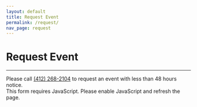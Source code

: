 ```yaml
---
layout: default
title: Request Event
permalink: /request/
nav_page: request
---
```


# Request Event

<hr class="bg-primary"/>
<noscript><style type="text/css">
.requestFormRow {
  display: none;
}
</style></noscript>
<form id="requestForm" class="col-12 col-md-10 col-lg-8 mx-auto mb-2 px-2">
  <div class="row">
    <div class="alert alert-danger" role="alert">
      Please call <a href="tel:+14122682104" class="user-select-all">(412) 268-2104</a> to request an event with less than 48 hours notice.
    </div>
  </div>
  <noscript><div class="row">
    <div class="alert alert-warning" role="alert">
      This form requires JavaScript. Please enable JavaScript and refresh the page.
    </div>
  </div></noscript>
  <div class="row requestFormRow">
    <div class="mb-3 gx-0">
      <div class="form-floating">
        <input type="text" name="event[title]"  class="form-control requestFormInput" id="request_eventName" required placeholder="Event Name" disabled>
        <label for="request_eventName">Event Name</label>
      </div>
    </div>
  </div>
  <div class="row mb-1 requestFormRow">
    <div class="mb-3 gx-0">
      <div class="form-floating">
        <input type="text" name="event[organization_id]" class="form-control requestFormInput" id="request_organization" required placeholder="Organization" aria-describedby="request_organization_help" disabled>
        <label for="request_organization">Organization</label>
      </div>
      <div id="request_organization_help" class="form-text col-12 mb-3">
        <p>The hosting or sponsoring organization (i.e. who will be paying for our services)</p>
      </div>
    </div>
  </div>
  <div class="row requestFormRow">
    <div class="mb-3 gx-0">
      <div class="form-floating">
        <input type="text" name="event[contact_name]" class="form-control requestFormInput" id="request_contactName" required placeholder="Sam Abtek" required aria-describedby="request_contact_help" disabled>
        <label for="request_contactName">Contact Name</label>
      </div>
    </div>
  </div>
  <div class="row mb-1 requestFormRow">
    <div class="mb-3 mb-md-0 col-md-6 gx-0 pe-2">
      <div class="form-floating">
        <input type="email" name="event[contactemail]" class="form-control requestFormInput" id="request_contactEmail" required placeholder="name@andrew.cmu.edu" aria-describedby="request_contact_help" disabled>
        <label for="request_contactEmail">Contact Email</label>
      </div>
    </div>
    <div class="mb-0 col-md-6 gx-0 ps-2">
      <div class="form-floating">
        <input type="tel" pattern="[0-9]{3}-[0-9]{3}-[0-9]{4}" name="event[contact_phone]" class="form-control requestFormInput" id="request_contactPhone" required placeholder="412-268-2104" aria-describedby="request_contact_help" disabled>
        <label for="request_contactPhone">Contact Phone (123-456-7890)</label>
      </div>
    </div>
    <div id="request_contact_help" class="form-text col-12 mb-3">
      <p>You will receive a confirmation email shortly after submitting this form</p>
    </div>
  </div>
  <div class="row requestFormRow">
    <div class="mb-3 col-md-6 gx-0 pe-2">
      <div class="form-floating">
        <input type="date" name=""  class="form-control requestFormInput" id="request_startDate" required aria-describedby="request_time_help" disabled>
        <label for="request_startDate">Start Date</label>
      </div>
    </div>
    <div class="mb-3 col-md-6 gx-0 ps-2">
      <div class="form-floating">
        <input type="time" name=""  class="form-control requestFormInput" id="request_startTime" required aria-describedby="request_time_help" disabled>
        <label for="request_startTime">Start Time</label>
      </div>
    </div>
  </div>
  <div class="row mb-1 requestFormRow">
    <div class="mb-3 mb-md-0 col-md-6 gx-0 pe-2">
      <div class="form-floating">
        <input type="date" name=""  class="form-control requestFormInput" id="request_endDate" required aria-describedby="request_time_help" disabled>
        <label for="request_endDate">End Date</label>
      </div>
    </div>
    <div class="mb-0 col-md-6 gx-0 ps-2">
      <div class="form-floating">
        <input type="time" name=""  class="form-control requestFormInput" id="request_endTime" required aria-describedby="request_time_help" disabled>
        <label for="request_endTime">End Time</label>
      </div>
    </div>
    <div id="request_time_help" class="form-text col-12 mb-3">
      <p>If your dates and times are not yet finalized, please note them in the details section below.</p>
      <p><strong>Please try to allow for least one week advance notice of the event.</strong> Larger events require more lead time (usually 2 weeks or more). We recommend that you contact us as soon as possible to make sure we can fit you in our schedule, as we frequently work multiple events simultaneously and have limited staff and equipment. <strong>Events requested less than a week in advance may incur a small late fee. Events requested less than 48 hours in advance will incur a larger late fee.</strong></p>
      <p>Changes (venue, times, equipment needs, etc.) or cancellations to the event less than 48 hours before the show may not be possible or may incur an additional late notice fee.</p>
    </div>
  </div>
  <div class="row mb-3 requestFormRow">
    <div class="mb-3 gx-0">
      <div class="form-floating">
        <input type="text" name=""  class="form-control requestFormInput" id="request_location" required placeholder="Rangos" aria-describedby="request_location_help" disabled>
        <label for="request_location">Location/Venue</label>
        <div id="request_location_help" class="form-text">
          <p>Please state the precise venue (i.e. "UC Rangos 1 through 3" instead of just "Rangos")</p>
          <p><strong>Please contact us before reserving a venue and confirming show time, so that we can estimate the time required for our setup and teardown.</strong> Smaller shows may only require an hour for setup, but larger shows may require 8 hours or more. We need full access to the venue from the setup time through the end of our teardown, which can be for up to a few hours following the end of the show (depending on the complexity).</p></div>
      </div>
    </div>
  </div>
  <div class="row requestFormRow">
    <div class="mb-3 gx-0">
      <div class="form-floating">
        <textarea name=""  class="form-control requestFormInput" placeholder="Details" id="request_details" style="height: 200px" aria-describedby="request_details_help" disabled></textarea>
        <label for="request_details">Details</label>
        <div id="request_details_help" class="form-text">Please be sure to include:
          <ul>
            <li><strong>Event type:</strong> Describe the details of the event/show/activity so we can provide the right equipment and staff</li>
            <li><strong>Estimated timings:</strong> for the event and setup time, or if your event spans multiple days</li>
            <li><strong>Technical riders and contracts:</strong> If performers have provided you with technical "riders" or requirements in their contract, it is best for us to have a copy of these to ensure they are met. Additionally, contact information for the performer is often useful if we need to request a clarification on technical requirements.</li>
            <li><strong>Any other relevant information or special requests</strong></li>
          </ul>
        </div>
      </div>
    </div>
  </div>
  <div class="row requestFormRow">
    <div class="gx-0">
      <button type="submit" class="btn btn-primary requestFormInput" disabled>Submit Request</button>
    </div>
  </div>
</form>

<script type="text/javascript">
  var request_form_disabled = true
  var formInputs = document.getElementsByClassName('requestFormInput')
  var form = document.getElementById('requestForm')
  form.addEventListener('submit', request_form_submit)

  function request_form_submit(event) {
    event.preventDefault()
    if (request_form_disabled === false) {
      var request = new XMLHttpRequest()
      request.open('POST', '{{ '/submitrequest' | relative_url }}', true)
      request.setRequestHeader('Content-Type', 'application/x-www-form-urlencoded; charset=UTF-8')
      request.onreadystatechange = function request_form_status() {
        if (request.readyState === 4 && request.status === 200) {
          var jsonData = JSON.parse(request.response);
          console.log(jsonData);
        }
      }
      formDataPairs = []
      for (var i = 0; i < formInputs.length; i++) {
        formDataPairs.push(encodeURIComponent(formInputs[i].name) + '=' + encodeURIComponent(formInputs[i].value))
      }
      var urlEncodedData = formDataPairs.join('&').replace(/%20/g, '+')
      request.send(urlEncodedData);
    }
  }

  function form_ready() {
    request_form_disabled = false
    for (var i = 0; i < formInputs.length; i++) formInputs[i].disabled = false
    form.disabled = false
  }

  if (document.readyState != 'loading') form_ready()
  else document.addEventListener('DOMContentLoaded', form_ready)
</script>

